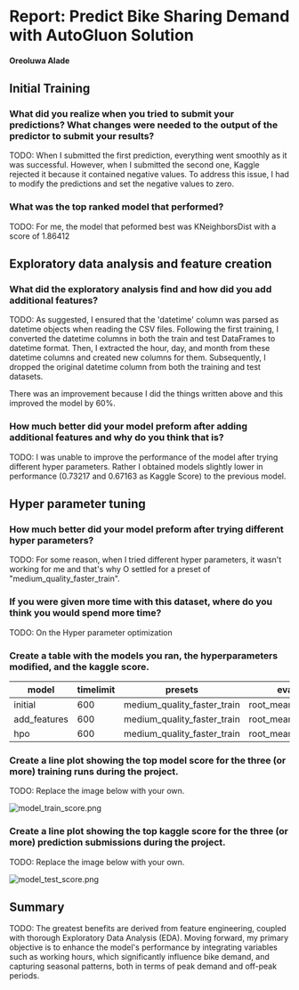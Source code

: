 # Report: Predict Bike Sharing Demand with AutoGluon Solution
#### Oreoluwa Alade

## Initial Training
### What did you realize when you tried to submit your predictions? What changes were needed to the output of the predictor to submit your results?
TODO: When I submitted the first prediction, everything went smoothly as it was successful. However, when I submitted the second one, Kaggle rejected it because it contained negative values. To address this issue, I had to modify the predictions and set the negative values to zero.

### What was the top ranked model that performed?
TODO: For me, the model that peformed best was KNeighborsDist with a score of 1.86412 

## Exploratory data analysis and feature creation
### What did the exploratory analysis find and how did you add additional features?
TODO: As suggested, I ensured that the 'datetime' column was parsed as datetime objects when reading the CSV files. Following the first training, I converted the datetime columns in both the train and test DataFrames to datetime format. Then, I extracted the hour, day, and month from these datetime columns and created new columns for them. Subsequently, I dropped the original datetime column from both the training and test datasets. 

There was an improvement because I did the things written above and this improved the model by 60%. 

### How much better did your model preform after adding additional features and why do you think that is?
TODO: I was unable to improve the performance of the model after trying different hyper parameters. Rather I obtained models slightly lower in performance (0.73217 and 0.67163 as Kaggle Score) to the previous model.

## Hyper parameter tuning
### How much better did your model preform after trying different hyper parameters?
TODO: For some reason, when I tried different hyper parameters, it wasn't working for me and that's why O settled for a preset of "medium_quality_faster_train".

### If you were given more time with this dataset, where do you think you would spend more time?
TODO: On the Hyper parameter optimization

### Create a table with the models you ran, the hyperparameters modified, and the kaggle score.
|model       |timelimit|presets              |eval_metric            |score  |
|------------|---|---------------------------|-----------------------|-------|
|initial     |600|medium_quality_faster_train|root_mean_squared_error|1.86412|
|add_features|600|medium_quality_faster_train|root_mean_squared_error|0.73217|
|hpo         |600|medium_quality_faster_train|root_mean_squared_error|0.67163|

### Create a line plot showing the top model score for the three (or more) training runs during the project.

TODO: Replace the image below with your own.

![model_train_score.png](img/model_train_score.png)

### Create a line plot showing the top kaggle score for the three (or more) prediction submissions during the project.

TODO: Replace the image below with your own.

![model_test_score.png](img/model_test_score.png)

## Summary
TODO: The greatest benefits are derived from feature engineering, coupled with thorough Exploratory Data Analysis (EDA). Moving forward, my primary objective is to enhance the model's performance by integrating variables such as working hours, which significantly influence bike demand, and capturing seasonal patterns, both in terms of peak demand and off-peak periods.
